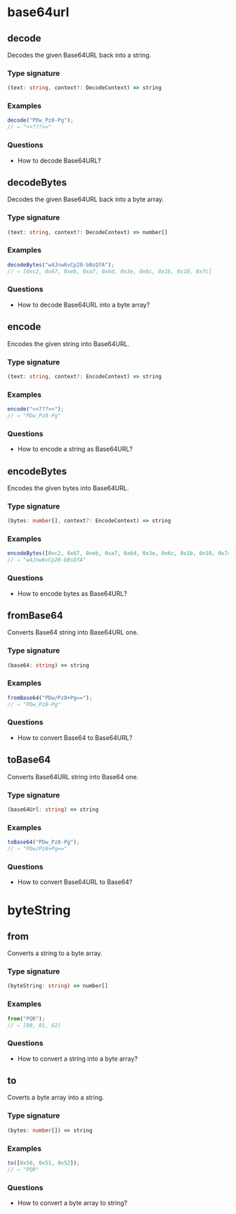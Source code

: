 # base64url

## decode

Decodes the given Base64URL back into a string.

### Type signature

<!-- prettier-ignore-start -->
```typescript
(text: string, context?: DecodeContext) => string
```
<!-- prettier-ignore-end -->

### Examples

<!-- prettier-ignore-start -->
```javascript
decode("PDw_Pz8-Pg");
// ⇒ "<<???>>"
```
<!-- prettier-ignore-end -->

### Questions

- How to decode Base64URL?

## decodeBytes

Decodes the given Base64URL back into a byte array.

### Type signature

<!-- prettier-ignore-start -->
```typescript
(text: string, context?: DecodeContext) => number[]
```
<!-- prettier-ignore-end -->

### Examples

<!-- prettier-ignore-start -->
```javascript
decodeBytes("w4Jnw6vCp20-bBsQfA");
// ⇒ [0xc2, 0x67, 0xeb, 0xa7, 0x6d, 0x3e, 0x6c, 0x1b, 0x10, 0x7c]
```
<!-- prettier-ignore-end -->

### Questions

- How to decode Base64URL into a byte array?

## encode

Encodes the given string into Base64URL.

### Type signature

<!-- prettier-ignore-start -->
```typescript
(text: string, context?: EncodeContext) => string
```
<!-- prettier-ignore-end -->

### Examples

<!-- prettier-ignore-start -->
```javascript
encode("<<???>>");
// ⇒ "PDw_Pz8-Pg"
```
<!-- prettier-ignore-end -->

### Questions

- How to encode a string as Base64URL?

## encodeBytes

Encodes the given bytes into Base64URL.

### Type signature

<!-- prettier-ignore-start -->
```typescript
(bytes: number[], context?: EncodeContext) => string
```
<!-- prettier-ignore-end -->

### Examples

<!-- prettier-ignore-start -->
```javascript
encodeBytes([0xc2, 0x67, 0xeb, 0xa7, 0x6d, 0x3e, 0x6c, 0x1b, 0x10, 0x7c]);
// ⇒ "w4Jnw6vCp20-bBsQfA"
```
<!-- prettier-ignore-end -->

### Questions

- How to encode bytes as Base64URL?

## fromBase64

Converts Base64 string into Base64URL one.

### Type signature

<!-- prettier-ignore-start -->
```typescript
(base64: string) => string
```
<!-- prettier-ignore-end -->

### Examples

<!-- prettier-ignore-start -->
```javascript
fromBase64("PDw/Pz8+Pg==");
// ⇒ "PDw_Pz8-Pg"
```
<!-- prettier-ignore-end -->

### Questions

- How to convert Base64 to Base64URL?

## toBase64

Converts Base64URL string into Base64 one.

### Type signature

<!-- prettier-ignore-start -->
```typescript
(base64Url: string) => string
```
<!-- prettier-ignore-end -->

### Examples

<!-- prettier-ignore-start -->
```javascript
toBase64("PDw_Pz8-Pg");
// ⇒ "PDw/Pz8+Pg=="
```
<!-- prettier-ignore-end -->

### Questions

- How to convert Base64URL to Base64?

# byteString

## from

Converts a string to a byte array.

### Type signature

<!-- prettier-ignore-start -->
```typescript
(byteString: string) => number[]
```
<!-- prettier-ignore-end -->

### Examples

<!-- prettier-ignore-start -->
```javascript
from("PQR");
// ⇒ [80, 81, 82]
```
<!-- prettier-ignore-end -->

### Questions

- How to convert a string into a byte array?

## to

Coverts a byte array into a string.

### Type signature

<!-- prettier-ignore-start -->
```typescript
(bytes: number[]) => string
```
<!-- prettier-ignore-end -->

### Examples

<!-- prettier-ignore-start -->
```javascript
to([0x50, 0x51, 0x52]);
// ⇒ "PQR"
```
<!-- prettier-ignore-end -->

### Questions

- How to convert a byte array to string?
